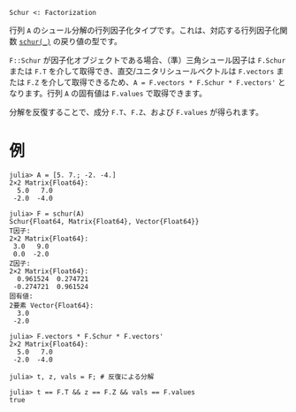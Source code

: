 ```
Schur <: Factorization
```

行列 `A` のシュール分解の行列因子化タイプです。これは、対応する行列因子化関数 [`schur(_)`](@ref) の戻り値の型です。

`F::Schur` が因子化オブジェクトである場合、（準）三角シュール因子は `F.Schur` または `F.T` を介して取得でき、直交/ユニタリシュールベクトルは `F.vectors` または `F.Z` を介して取得できるため、`A = F.vectors * F.Schur * F.vectors'` となります。行列 `A` の固有値は `F.values` で取得できます。

分解を反復することで、成分 `F.T`、`F.Z`、および `F.values` が得られます。

# 例

```jldoctest
julia> A = [5. 7.; -2. -4.]
2×2 Matrix{Float64}:
  5.0   7.0
 -2.0  -4.0

julia> F = schur(A)
Schur{Float64, Matrix{Float64}, Vector{Float64}}
T因子:
2×2 Matrix{Float64}:
 3.0   9.0
 0.0  -2.0
Z因子:
2×2 Matrix{Float64}:
  0.961524  0.274721
 -0.274721  0.961524
固有値:
2要素 Vector{Float64}:
  3.0
 -2.0

julia> F.vectors * F.Schur * F.vectors'
2×2 Matrix{Float64}:
  5.0   7.0
 -2.0  -4.0

julia> t, z, vals = F; # 反復による分解

julia> t == F.T && z == F.Z && vals == F.values
true
```

